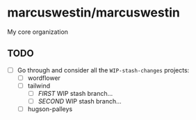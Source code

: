 # marcuswestin/marcuswestin

My core organization

## TODO

- [ ] Go through and consider all the `WIP-stash-changes` projects:
  - [ ] wordflower
  - [ ] tailwind
    - [ ] *FIRST* WIP stash branch...
    - [ ] *SECOND* WIP stash branch...
  - [ ] hugson-palleys
